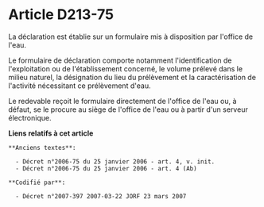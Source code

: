 # Article D213-75

La déclaration est établie sur un formulaire mis à disposition par l'office de l'eau.

Le formulaire de déclaration comporte notamment l'identification de l'exploitation ou de l'établissement concerné, le volume
prélevé dans le milieu naturel, la désignation du lieu du prélèvement et la caractérisation de l'activité nécessitant ce
prélèvement d'eau.

Le redevable reçoit le formulaire directement de l'office de l'eau ou, à défaut, se le procure au siège de l'office de l'eau
ou à partir d'un serveur électronique.

**Liens relatifs à cet article**

	**Anciens textes**:

	  - Décret n°2006-75 du 25 janvier 2006 - art. 4, v. init.
	  - Décret n°2006-75 du 25 janvier 2006 - art. 4 (Ab)

	**Codifié par**:

	  - Décret n°2007-397 2007-03-22 JORF 23 mars 2007
